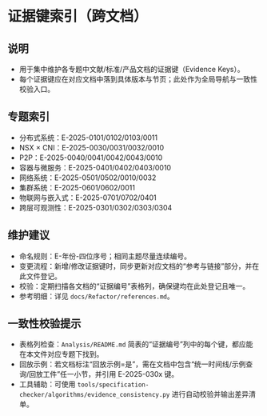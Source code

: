 # 证据键索引（跨文档）

## 说明

- 用于集中维护各专题中文献/标准/产品文档的证据键（Evidence Keys）。
- 每个证据键应在对应文档中落到具体版本与节页；此处作为全局导航与一致性校验入口。

## 专题索引

- 分布式系统：E-2025-0101/0102/0103/0011
- NSX × CNI：E-2025-0030/0031/0032/0010
- P2P：E-2025-0040/0041/0042/0043/0010
- 容器与微服务：E-2025-0401/0402/0403/0010
- 网络系统：E-2025-0501/0502/0010/0032
- 集群系统：E-2025-0601/0602/0011
- 物联网与嵌入式：E-2025-0701/0702/0401
- 跨层可观测性：E-2025-0301/0302/0303/0304

## 维护建议

- 命名规则：E-年份-四位序号；相同主题尽量连续编号。
- 变更流程：新增/修改证据键时，同步更新对应文档的“参考与链接”部分，并在此文件登记。
- 校验：定期扫描各文档的“证据编号”表格列，确保键均在此处登记且唯一。
- 参考明细：详见 `docs/Refactor/references.md`。

## 一致性校验提示

- 表格列检查：`Analysis/README.md` 简表的“证据编号”列中的每个键，都应能在本文件对应专题下找到。
- 回放示例：若文档标注“回放示例=是”，需在文档中包含“统一时间线/示例查询/回放工件”任一小节，并引用 E-2025-030x 键。
- 工具辅助：可使用 `tools/specification-checker/algorithms/evidence_consistency.py` 进行自动校验并输出差异清单。
